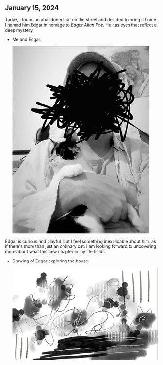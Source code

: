 ## January 15, 2024

Today, I found an abandoned cat on the street and decided to bring it home. I named him Edgar in homage to *Edgar Allan Poe*. He has eyes that reflect a deep mystery.

* Me and Edgar:

  ![Edgar](Drawings/drawing1.png)

Edgar is curious and playful, but I feel something inexplicable about him, as if there's more than just an ordinary cat. I am looking forward to uncovering more about what this new chapter in my life holds.

* Drawing of Edgar exploring the house:

  ![Edgar Exploring](Drawings/drawing2.png)
